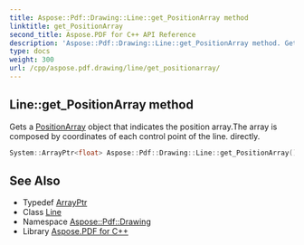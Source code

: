 ```yaml
---
title: Aspose::Pdf::Drawing::Line::get_PositionArray method
linktitle: get_PositionArray
second_title: Aspose.PDF for C++ API Reference
description: 'Aspose::Pdf::Drawing::Line::get_PositionArray method. Gets a PositionArray object that indicates the position array.The array is composed by coordinates of each control point of the line. directly in C++.'
type: docs
weight: 300
url: /cpp/aspose.pdf.drawing/line/get_positionarray/
---
```

## Line::get_PositionArray method


Gets a [PositionArray](../) object that indicates the position array.The array is composed by coordinates of each control point of the line. directly.

```cpp
System::ArrayPtr<float> Aspose::Pdf::Drawing::Line::get_PositionArray() const
```

## See Also

* Typedef [ArrayPtr](../../../system/arrayptr/)
* Class [Line](../)
* Namespace [Aspose::Pdf::Drawing](../../)
* Library [Aspose.PDF for C++](../../../)
